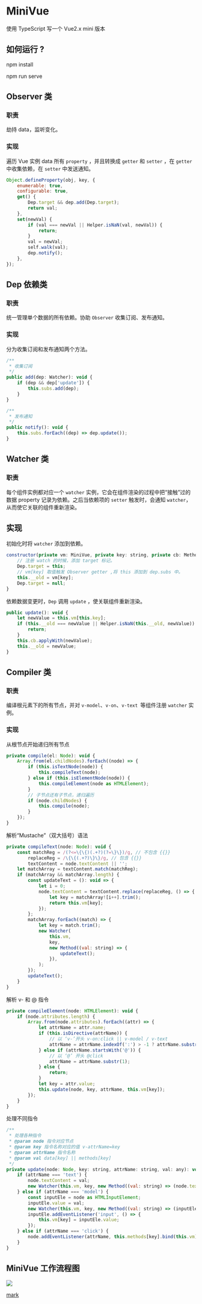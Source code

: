 # MiniVue

使用 TypeScript 写一个 Vue2.x mini 版本

## 如何运行 ?

npm install

npm run serve

## Observer 类

### 职责

劫持 data，监听变化。

### 实现

遍历 Vue 实例 data 所有 `property` ，并且转换成 `getter` 和 `setter` ，在 `getter` 中收集依赖，在 `setter` 中发送通知。

```javascript
Object.defineProperty(obj, key, {
    enumerable: true,
    configurable: true,
    get() {
        Dep.target && dep.add(Dep.target);
        return val;
    },
    set(newVal) {
        if (val === newVal || Helper.isNaN(val, newVal)) {
            return;
        }
        val = newVal;
        self.walk(val);
        dep.notify();
    },
});
```

## Dep 依赖类

### 职责

统一管理单个数据的所有依赖。协助 `Observer` 收集订阅、发布通知。

### 实现

分为收集订阅和发布通知两个方法。

```javascript
/**
 * 收集订阅
 */
public add(dep: Watcher): void {
    if (dep && dep['update']) {
        this.subs.add(dep);
    }
}

/**
 * 发布通知
 */
public notify(): void {
    this.subs.forEach((dep) => dep.update());
}
```

## Watcher 类

### 职责

每个组件实例都对应一个 `watcher` 实例，它会在组件渲染的过程中把“接触”过的数据 property 记录为依赖。之后当依赖项的 `setter` 触发时，会通知 `watcher`，从而使它关联的组件重新渲染。

## 实现

初始化时将 `watcher` 添加到依赖。

```javascript
constructor(private vm: MiniVue, private key: string, private cb: Method) {
    // 注册 watch 的时候，添加 target 标记。
    Dep.target = this;
    // vm[key] 取值触发 Observer getter ,将 this 添加到 dep.subs 中。
    this.__old = vm[key];
    Dep.target = null;
}
```

依赖数据变更时，`Dep` 调用 `update` ，使关联组件重新渲染。

```javascript
public update(): void {
    let newValue = this.vm[this.key];
    if (this.__old === newValue || Helper.isNaN(this.__old, newValue)) {
        return;
    }
    this.cb.applyWith(newValue);
    this.__old = newValue;
}
```

## Compiler 类

### 职责

编译根元素下的所有节点，并对 `v-model`、`v-on`、`v-text `等组件注册 `watcher` 实例。

### 实现

从根节点开始递归所有节点

```javascript
private compile(el: Node): void {
    Array.from(el.childNodes).forEach((node) => {
        if (this.isTextNode(node)) {
            this.compileText(node);
        } else if (this.isElementNode(node)) {
            this.compileElement(node as HTMLElement);
        }
        // 子节点还有子节点，递归遍历
        if (node.childNodes) {
            this.compile(node);
        }
    });
}
```

解析“Mustache”（双大括号）语法

```javascript
private compileText(node: Node): void {
    const matchReg = /(?<=\{\{)(.+?)(?=\}\})/g, // 不包含 {{}}
        replaceReg = /\{\{(.+?)\}\}/g, // 包含 {{}}
        textContent = node.textContent || '';
    let matchArray = textContent.match(matchReg);
    if (matchArray && matchArray.length) {
        const updateText = (): void => {
            let i = 0;
            node.textContent = textContent.replace(replaceReg, () => {
                let key = matchArray![i++].trim();
                return this.vm[key];
            });
        };
        matchArray.forEach((match) => {
            let key = match.trim();
            new Watcher(
                this.vm,
                key,
                new Method((val: string) => {
                    updateText();
                }),
            );
        });
        updateText();
    }
}
```

解析 v- 和 @ 指令

```javascript
private compileElement(node: HTMLElement): void {
    if (node.attributes.length) {
        Array.from(node.attributes).forEach((attr) => {
            let attrName = attr.name;
            if (this.isDirective(attrName)) {
                // 以 ‘v-’开头 v-on:click || v-model / v-text
                attrName = attrName.indexOf(':') > -1 ? attrName.substr(5) : 								attrName.substr(2);
            } else if (attrName.startsWith('@')) {
                // 以 ‘@’ 开头 @click
                attrName = attrName.substr(1);
            } else {
                return;
            }
            let key = attr.value;
            this.update(node, key, attrName, this.vm[key]);
        });
    }
}
```

处理不同指令

```javascript
/**
 * 处理各种指令
 * @param node 指令对应节点
 * @param key 指令名称对应的值 v-attrName=key
 * @param attrName 指令名称
 * @param val data[key] || methods[key]
 */
private update(node: Node, key: string, attrName: string, val: any): void {
    if (attrName === 'text') {
        node.textContent = val;
        new Watcher(this.vm, key, new Method((val: string) => (node.textContent = val)));
    } else if (attrName === 'model') {
        const inputEle = node as HTMLInputElement;
        inputEle.value = val;
        new Watcher(this.vm, key, new Method((val: string) => (inputEle.value = val)));
        inputEle.addEventListener('input', () => {
            this.vm[key] = inputEle.value;
        });
    } else if (attrName === 'click') {
        node.addEventListener(attrName, this.methods[key].bind(this.vm));
    }
}
```

## MiniVue 工作流程图

<img src='./assets/Vue双向绑定图解.jpg'>

[mark](https://www.processon.com/diagraming/610e9d250791297a97e4bdf7)

